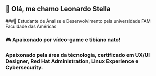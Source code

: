 

## :wave: Olá, me chamo Leonardo Stella

###:bookmark_tabs: Estudante de Ánalise e Desenvolvimento pela universidade FAM Faculdade das Américas

### :video_game: Apaixonado por vídeo-game e tibiano nato!

### Apaixonado pela área da técnologia, certificado em UX/UI Designer, Red Hat Administration, Linux Experience e Cybersecurity.

